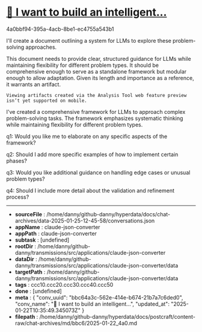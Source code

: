 # [💬 I want to build an intelligent...](https://claude.ai/chat/bbc64a3c-562e-414e-b674-21b7a7c6ded0)

4a0bbf94-395a-4acb-8be1-ec4755a543b1

 I'll create a document outlining a system for LLMs to explore these problem-solving approaches.

<antThinking>This document needs to provide clear, structured guidance for LLMs while maintaining flexibility for different problem types. It should be comprehensive enough to serve as a standalone framework but modular enough to allow adaptation. Given its length and importance as a reference, it warrants an artifact.</antThinking>
```
Viewing artifacts created via the Analysis Tool web feature preview isn’t yet supported on mobile.
```



I've created a comprehensive framework for LLMs to approach complex problem-solving tasks. The framework emphasizes systematic thinking while maintaining flexibility for different problem types.

q1: Would you like me to elaborate on any specific aspects of the framework?

q2: Should I add more specific examples of how to implement certain phases?

q3: Would you like additional guidance on handling edge cases or unusual problem types?

q4: Should I include more detail about the validation and refinement process?

---

* **sourceFile** : /home/danny/github-danny/hyperdata/docs/chat-archives/data-2025-01-25-12-45-58/conversations.json
* **appName** : claude-json-converter
* **appPath** : claude-json-converter
* **subtask** : [undefined]
* **rootDir** : /home/danny/github-danny/transmissions/src/applications/claude-json-converter
* **dataDir** : /home/danny/github-danny/transmissions/src/applications/claude-json-converter/data
* **targetPath** : /home/danny/github-danny/transmissions/src/applications/claude-json-converter/data
* **tags** : ccc10.ccc20.ccc30.ccc40.ccc50
* **done** : [undefined]
* **meta** : {
  "conv_uuid": "bbc64a3c-562e-414e-b674-21b7a7c6ded0",
  "conv_name": "💬 I want to build an intelligent...",
  "updated_at": "2025-01-22T10:35:49.345073Z"
}
* **filepath** : /home/danny/github-danny/hyperdata/docs/postcraft/content-raw/chat-archives/md/bbc6/2025-01-22_4a0.md